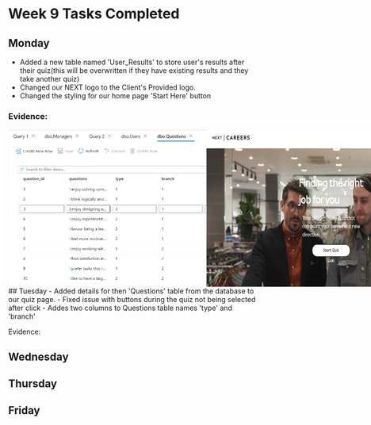 # Week 9 Tasks Completed
## Monday
- Added a new table named 'User_Results' to store user's results after their quiz(this will be overwritten if they have existing results and they take another quiz)
- Changed our NEXT logo to the Client's Provided logo.
- Changed the styling for our home page 'Start Here' button

### Evidence:
<div style="display: flex;">
<img src="Evidence/new-columns.png" alt="Image showing two new columns added to the questions table 'type' and 'branch'" style="width: 400px"/>
<img src="Evidence/new-logo-and-start-btn.png" alt="Image showing our new NEXT logo and updated Start here button to suit the theme" style="width: 600px"/>
</div>
## Tuesday
- Added details for then 'Questions' table from the database to our quiz page.
- Fixed issue with buttons during the quiz not being selected after click
- Addes two columns to Questions table names 'type' and 'branch'

Evidence:
## Wednesday
## Thursday
## Friday
